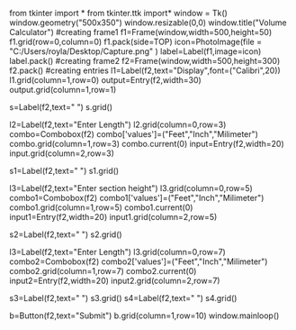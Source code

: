 from tkinter import *
from tkinter.ttk import*
window = Tk()
window.geometry("500x350")
window.resizable(0,0)
window.title("Volume Calculator")
#creating frame1
f1=Frame(window,width=500,height=50)
f1.grid(row=0,column=0)
f1.pack(side=TOP)
icon=PhotoImage(file = "C:/Users/royla/Desktop/Capture.png" )
label=Label(f1,image=icon)
label.pack()
#creating frame2
f2=Frame(window,width=500,height=300)
f2.pack()
#creating entries
l1=Label(f2,text="Display",font=("Calibri",20))
l1.grid(column=1,row=0)
output=Entry(f2,width=30)
output.grid(column=1,row=1)

s=Label(f2,text=" ")
s.grid()

l2=Label(f2,text="Enter Length")
l2.grid(column=0,row=3)
combo=Combobox(f2)
combo['values']=("Feet","Inch","Milimeter")
combo.grid(column=1,row=3)
combo.current(0)
input=Entry(f2,width=20)
input.grid(column=2,row=3)

s1=Label(f2,text=" ")
s1.grid()

l3=Label(f2,text="Enter section height")
l3.grid(column=0,row=5)
combo1=Combobox(f2)
combo1['values']=("Feet","Inch","Milimeter")
combo1.grid(column=1,row=5)
combo1.current(0)
input1=Entry(f2,width=20)
input1.grid(column=2,row=5)

s2=Label(f2,text=" ")
s2.grid()

l3=Label(f2,text="Enter Length")
l3.grid(column=0,row=7)
combo2=Combobox(f2)
combo2['values']=("Feet","Inch","Milimeter")
combo2.grid(column=1,row=7)
combo2.current(0)
input2=Entry(f2,width=20)
input2.grid(column=2,row=7)

s3=Label(f2,text=" ")
s3.grid()
s4=Label(f2,text=" ")
s4.grid()

b=Button(f2,text="Submit")
b.grid(column=1,row=10)
window.mainloop()
